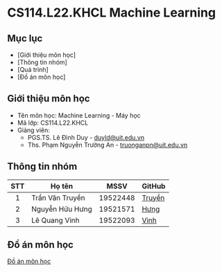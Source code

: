 # CS114.L22.KHCL Machine Learning

## Mục lục
* [Giới thiệu môn học]
* [Thông tin nhóm]
* [Quá trình]
* [Đồ án môn học]

## Giới thiệu môn học
* Tên môn học: Machine Learning - Máy học
* Mã lớp: CS114.L22.KHCL
* Giảng viên:
  *   PGS.TS. Lê Đình Duy - duyld@uit.edu.vn
  *  Ths. Phạm Nguyễn Trường An - truonganpn@uit.edu.vn

## Thông tin nhóm
| STT | Họ tên | MSSV | GitHub |
| :---: | --- | --- | --- |
| 1 | Trần Văn Truyền | 19522448 | [Truyền](https://github.com/truyenaaa123/CS114.L22.KHCL) |
| 2 | Nguyễn Hữu Hưng | 19521571 | [Hưng](https://github.com/hunghuu19012001/CS114.L22.KHCL) |
| 3 | Lê Quang Vinh | 19522093 | [Vinh](https://github.com/ltv1873/levinhquang.github.io) |

## Đồ án môn học
[Đồ án môn học](https://github.com/truyenaaa123/CS114.L22.KHCL/tree/main/Project)
